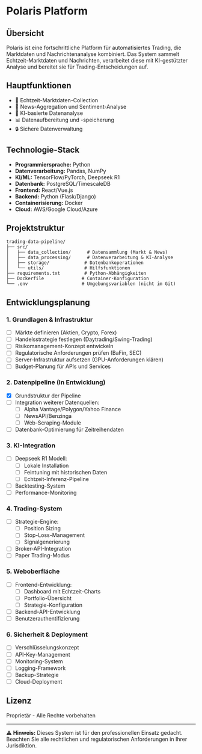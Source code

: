 # Polaris Platform

## Übersicht

Polaris ist eine fortschrittliche Platform für automatisiertes Trading, die Marktdaten und Nachrichtenanalyse kombiniert. Das System sammelt Echtzeit-Marktdaten und Nachrichten, verarbeitet diese mit KI-gestützter Analyse und bereitet sie für Trading-Entscheidungen auf.

## Hauptfunktionen

-   🔄 Echtzeit-Marktdaten-Collection
-   📰 News-Aggregation und Sentiment-Analyse
-   🧠 KI-basierte Datenanalyse
-   📊 Datenaufbereitung und -speicherung
-   🔒 Sichere Datenverwaltung

## Technologie-Stack

-   **Programmiersprache:** Python
-   **Datenverarbeitung:** Pandas, NumPy
-   **KI/ML:** TensorFlow/PyTorch, Deepseek R1
-   **Datenbank:** PostgreSQL/TimescaleDB
-   **Frontend:** React/Vue.js
-   **Backend:** Python (Flask/Django)
-   **Containerisierung:** Docker
-   **Cloud:** AWS/Google Cloud/Azure

## Projektstruktur

```
trading-data-pipeline/
├── src/
│   ├── data_collection/      # Datensammlung (Markt & News)
│   ├── data_processing/      # Datenverarbeitung & KI-Analyse
│   ├── storage/             # Datenbankoperationen
│   └── utils/               # Hilfsfunktionen
├── requirements.txt         # Python-Abhängigkeiten
├── Dockerfile              # Container-Konfiguration
└── .env                    # Umgebungsvariablen (nicht im Git)
```

## Entwicklungsplanung

### 1. Grundlagen & Infrastruktur

-   [ ] Märkte definieren (Aktien, Crypto, Forex)
-   [ ] Handelsstrategie festlegen (Daytrading/Swing-Trading)
-   [ ] Risikomanagement-Konzept entwickeln
-   [ ] Regulatorische Anforderungen prüfen (BaFin, SEC)
-   [ ] Server-Infrastruktur aufsetzen (GPU-Anforderungen klären)
-   [ ] Budget-Planung für APIs und Services

### 2. Datenpipeline (In Entwicklung)

-   [x] Grundstruktur der Pipeline
-   [ ] Integration weiterer Datenquellen:
    -   [ ] Alpha Vantage/Polygon/Yahoo Finance
    -   [ ] NewsAPI/Benzinga
    -   [ ] Web-Scraping-Module
-   [ ] Datenbank-Optimierung für Zeitreihendaten

### 3. KI-Integration

-   [ ] Deepseek R1 Modell:
    -   [ ] Lokale Installation
    -   [ ] Feintuning mit historischen Daten
    -   [ ] Echtzeit-Inferenz-Pipeline
-   [ ] Backtesting-System
-   [ ] Performance-Monitoring

### 4. Trading-System

-   [ ] Strategie-Engine:
    -   [ ] Position Sizing
    -   [ ] Stop-Loss-Management
    -   [ ] Signalgenerierung
-   [ ] Broker-API-Integration
-   [ ] Paper Trading-Modus

### 5. Weboberfläche

-   [ ] Frontend-Entwicklung:
    -   [ ] Dashboard mit Echtzeit-Charts
    -   [ ] Portfolio-Übersicht
    -   [ ] Strategie-Konfiguration
-   [ ] Backend-API-Entwicklung
-   [ ] Benutzerauthentifizierung

### 6. Sicherheit & Deployment

-   [ ] Verschlüsselungskonzept
-   [ ] API-Key-Management
-   [ ] Monitoring-System
-   [ ] Logging-Framework
-   [ ] Backup-Strategie
-   [ ] Cloud-Deployment

## Lizenz

Proprietär - Alle Rechte vorbehalten

---

⚠️ **Hinweis:** Dieses System ist für den professionellen Einsatz gedacht. Beachten Sie alle rechtlichen und regulatorischen Anforderungen in Ihrer Jurisdiktion.
